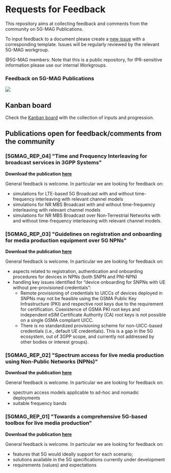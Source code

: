 # Requests for Feedback
This repository aims at collecting feedback and comments from the community on 5G-MAG Publications.

To input feedback to a document please create a [new issue](https://github.com/5G-MAG/Requests-for-Feedback/issues/new/choose) with a corresponding template. Issues will be regularly reviewed by the relevant 5G-MAG workgroup.

@5G-MAG members: Note that this is a public repository, for IPR-sensitive information please use our internal Workgroups.

### Feedback on 5G-MAG Publications
![](https://static.wixstatic.com/media/7898a9_ec064220810341528a57a1c11ed659ae~mv2.png/v1/fill/w_937,h_424,al_c,q_90,enc_auto/Loop3.png)

## Kanban board
Check the [Kanban board](https://github.com/orgs/5G-MAG/projects/26/views/1) with the collection of inputs and progression.

## Publications open for feedback/comments from the community

### **[5GMAG_REP_04]** "Time and Frequency Interleaving for broadcast services in 3GPP Systems"
**Download the publication [here](https://www.5g-mag.com/post/time-and-frequency-interleaving-for-broadcast-services-in-3gpp-systems)**

General feedback is welcome. In particular we are looking for feedback on:
- simulations for LTE-based 5G Broadcast with and without time-frequency interleaving with relevant channel models
- simulations for NR MBS Broadcast with and without time-frequency interleaving with relevant channel models
- simulations for NR MBS Broadcast over Non-Terrestrial Networks with and without time-frequency interleaving with relevant channel models.

### **[5GMAG_REP_03]** "Guidelines on registration and onboarding for media production equipment over 5G NPNs"
**Download the publication [here](https://www.5g-mag.com/post/guidelines-on-registration-and-onboarding-for-media-production-equipment-over-5gnpns)**

General feedback is welcome. In particular we are looking for feedback on:
- aspects related to registration, authentication and onboarding procedures for devices in NPNs (both SNPN and PNI-NPN)
- handling key issues identified for “device onboarding for SNPNs with UE without pre-provisioned credentials”:
  - Remote provisioning of credentials to UICCs of devices deployed in SNPNs may not be feasible using the GSMA Public Key Infrastructure (PKI) and respective root keys due to the requirement for certification. Coexistence of GSMA PKI root keys and independent eSIM Certificate Authority (CA) root keys is not possible on a single GSMA compliant UICC.
  - There is no standardized provisioning scheme for non-UICC-based credentials (i.e., default UE credentials). This is a gap in the 5G ecosystem, out of 3GPP scope, and currently not addressed by other bodies or interest groups).

### **[5GMAG_REP_02]** "Spectrum access for live media production using Non-Public Networks (NPNs)"
**Download the publication [here](https://www.5g-mag.com/post/spectrum-access-for-live-media-production-using-non-public-networks)**

General feedback is welcome. In particular we are looking for feedback on:
- spectrum access models applicable to ad-hoc and nomadic deployments
- suitable frequency bands

### **[5GMAG_REP_01]** "Towards a comprehensive 5G-based toolbox for live media production"
**Download the publication [here](https://www.5g-mag.com/post/towards-a-comprehensive-5g-based-toolbox-for-live-media-production)**

General feedback is welcome. In particular we are looking for feedback on:
- features that 5G would ideally support for each scenario;
- solutions available in the 5G specifications currently under development
- requirements (values) and expectations
